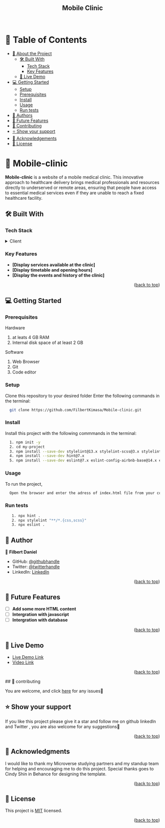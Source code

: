 <a name="readme-top"></a>

<div align="center">
  <h2>Mobile Clinic</h2>
  <br/>
</div>

# 📗 Table of Contents

- [📖 About the Project](#about-project)
  - [🛠 Built With](#built-with)
    - [Tech Stack](#tech-stack)
    - [Key Features](#key-features)
  - [🚀 Live Demo](#live-demo)
- [💻 Getting Started](#getting-started)
  - [Setup](#setup)
  - [Prerequisites](#prerequisites)
  - [Install](#install)
  - [Usage](#usage)
  - [Run tests](#run-tests)
- [👥 Authors](#authors)
- [🔭 Future Features](#future-features)
- [🤝 Contributing](#contributing)
- [⭐️ Show your support](#support)
- [🙏 Acknowledgements](#acknowledgements)
- [📝 License](#license)

# 📖 Mobile-clinic <a name="Mobile-clinic"></a>

**Mobile-clinic** is a website of a mobile medical clinic. This innovative approach to healthcare delivery brings medical professionals and resources directly to underserved or remote areas, ensuring that people have access to essential medical services even if they are unable to reach a fixed healthcare facility.

## 🛠 Built With <a name="built-with"></a>

### Tech Stack <a name="tech-stack"></a>

<details>
  <summary>Client</summary>
  <ul>
    <li><a href="https://html.spec.whatwg.org/">HTML</a></li>
    <li><a href="https://www.w3.org/TR/CSS/#css">CSS</a></li>
    <li><a href="https://www.javascript.com/">Javascript</a></li>
  </ul>
</details>

### Key Features <a name="key-features"></a>

- **[Display services available at the clinic]**
- **[Display timetable and opening hours]**
- **[Display the events and history of the clinic]**

<p align="right">(<a href="#readme-top">back to top</a>)</p>

## 💻 Getting Started <a name="getting-started"></a>

### Prerequisites

Hardware

1. at leats 4 GB RAM
2. Internal disk space of at least 2 GB

Software

1. Web Browser
2. Git
3. Code editor

### Setup

Clone this repository to your desired folder Enter the following commands in the terminal:

```sh
  git clone https://github.com/FilbertKimasa/Mobile-clinic.git
```

### Install

Install this project with the following commmands in the terminal:

```sh
  1. npm init -y
  2. cd my-project
  3. npm install --save-dev stylelint@13.x stylelint-scss@3.x stylelint-config-standard@21.x stylelint-csstree-validator@1.x
  4. npm install --save-dev hint@7.x
  5. npm install --save-dev eslint@7.x eslint-config-airbnb-base@14.x eslint-plugin-import@2.x babel-eslint@10.x
```

### Usage

To run the project,

```sh
  Open the browser and enter the adress of index.html file from your computer/server
```

### Run tests

```sh
   1. npx hint .
   2. npx stylelint "**/*.{css,scss}"
   3. npx eslint .
```

## 👥 Author <a name="authors"></a>

👤 **Filbert Daniel**

- GitHub: [@githubhandle](https://github.com/FilbertKimasa)
- Twitter: [@twitterhandle](https://twitter.com/filbertdan67)
- LinkedIn: [LinkedIn](https://www.linkedin.com/in/filbert-daniel-32b118143)

<p align="right">(<a href="#readme-top">back to top</a>)</p>

## 🔭 Future Features <a name="future-features"></a>

- [ ] **Add some more HTML content**
- [ ] **Intergration with javascript**
- [ ] **Intergration with database**

<p align="right">(<a href="#readme-top">back to top</a>)</p>

## 🚀 Live Demo <a name="live-demo"></a>

- [Live Demo Link](https://filbertkimasa.github.io/Mobile-clinic/)
- [Video Link](https://drive.google.com/file/d/1nAObAVyJq6aNqu1h56JdmlIHEaccigD4/view?usp=drive_link)

<p align="right">(<a href="#readme-top">back to top</a>)</p>
## 🤝 contributing <a name="contributing"></a>

You are welcome, and click <a href="https://github.com/FilbertKimasa/Mobile-clinic/issues">here</a> for any issues🙏

## ⭐️ Show your support <a name="support"></a>

If you like this project please give it a star and follow me on github linkedIn and Twitter
, you are also welcome for any suggestions🙏

<p align="right">(<a href="#readme-top">back to top</a>)</p>

## 🙏 Acknowledgments <a name="acknowledgements"></a>

I would like to thank my Microverse studying partners and my standup team for helping and encouraging me to do this project. Special thanks goes to Cindy Shin in Behance for designing the template.

<p align="right">(<a href="#readme-top">back to top</a>)</p>

## 📝 License <a name="license"></a>

This project is [MIT](./LICENSE) licensed.

<p align="right">(<a href="#readme-top">back to top</a>)</p>
